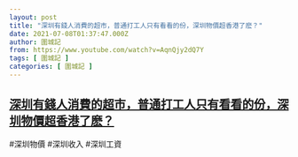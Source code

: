 ```yaml
---
layout: post
title: "深圳有錢人消費的超市，普通打工人只有看看的份，深圳物價超香港了麽？"
date: 2021-07-08T01:37:47.000Z
author: 圍城記
from: https://www.youtube.com/watch?v=AqnQjy2dQ7Y
tags: [ 圍城記 ]
categories: [ 圍城記 ]
---
```

<!--1625708267000-->
[深圳有錢人消費的超市，普通打工人只有看看的份，深圳物價超香港了麽？](https://www.youtube.com/watch?v=AqnQjy2dQ7Y)
------

<div>
#深圳物價 #深圳收入 #深圳工資
</div>
